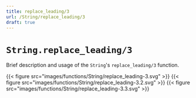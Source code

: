 ```yaml
---
title: replace_leading/3
url: /String/replace_leading/3
draft: true
---
```


# `String.replace_leading/3`
Brief description and usage of the `String`'s `replace_leading/3` function.

{{< figure src="images/functions/String/replace_leading-3.svg" >}}
{{< figure src="images/functions/String/replace_leading-3.2.svg" >}}
{{< figure src="images/functions/String/replace_leading-3.3.svg" >}}
